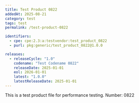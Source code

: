 ```yaml
---
title: Test Product 0822
addedAt: 2025-08-21
category: test
tags: test
permalink: /test-product-0822

identifiers:
  - cpe: cpe:2.3:a:testvendor:test_product_0822
  - purl: pkg:generic/test_product_0822@1.0.0

releases:
  - releaseCycle: "1.0"
    codename: "Test Codename 0822"
    releaseDate: 2025-01-01
    eol: 2026-01-01
    latest: "1.0.0"
    latestReleaseDate: 2025-01-01
---
```


This is a test product file for performance testing. Number: 0822
